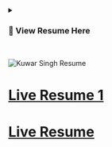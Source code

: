 <details>
<summary><h3>📄 View Resume Here</h3></summary>

  <div align="center">
  <h1><strong>KUWAR SINGH</strong></h1>
</div>

<div align="center">
  <a href="linkedin.com/in/kuwar-singh">LinkedIn</a> | <a href="https://www.npmjs.com/package/kuwar">npx kuwar</a> | <a href="mailto:kuwarx1@gmail.com">kuwarx1@gmail.com</a>
  <br>
  Phone: +91 **********
</div>

---


**SUMMARY**

- Engineering graduate eager to leverage full-stack web and cross platform mobile development skills for entry-level software development. Hands-on engineer with open-source contributions, also building responsive web and mobile applications.

---

**PLANNED CAREER BREAK**  
- Made a calculated decision to invest 2 years ( 2021 - 2023 ) for competitive exams in defense, successfully clearing them, at the
same time, engaged in self-directed learning focused on software development and completed freelance projects.

---

**PROJECTS EXPERIENCE**  

**Easy Booking ®**  <kbd> <br> MERN, TypeScript, Tailwind CSS, Stripe<br> </kbd>   &nbsp;[Repo](https://github.com/Kuwar20/Easy-Booking)
- Launched a secure hotel booking platform with Stripe integration, garnering 10 active users within the first week.  
- Improved user engagement by 20% and satisfaction by 15% through optimization of search, sort, and save features, alongside the addition of contextual help and enhanced accessibility.  
- Enhanced user registration by 20% with streamlined login credentials while reducing unauthorized access attempts by 25% through strategic validation processes.  
- Decreased errors by 50% in end-to-end testing and managed hotel photos on Cloudinary within the 5 MB limit per user, resulting in reduced memory consumption.  

**Recipe By You ®**  <kbd> <br> React Native, React.js, Node.js, Express <br> </kbd>  &nbsp;[Repo](https://github.com/Kuwar20/recipe-by-you-frontend-Web)
- Engineered a cross-platform <a href="https://github.com/Kuwar20/recipe-by-you-Mobile">recipe app with React Native</a>, offering an intuitive interface for recipe exploration leveraging TheMealDB API.
- Achieved a 40% improvement in API call latency and a 15% faster app loading speed through caching, resulting in a 10% increase in app responsiveness.  
- Bridged search and creation by developing a full-stack recipe Web Application, enabling users to create, discover, and save culinary inspiration.  
- Built a scalable backend with Node.js/Express, capable of handling 10x more traffic.  

**Auth App ®**  <kbd> <br> MERN, Redux, Tailwind CSS, Firebase <br> </kbd>  &nbsp;[Repo](https://github.com/Kuwar20/Auth-fullstack-P-2) 
- Doubled login activity by implementing Firebase Auth, thereby enhancing user experience.  
- Increased platform retention by 25% through exclusive private routes, along with a 20% upswing in user adoption for the Profile page.  
- Reduced password-related security incidents by 30% through the implementation of JWT and bcrypt, improving the overall efficiency of the authentication system.  
- Enhanced system efficiency with 20% faster uploads and a 25% reduction in server storage using Firebase Storage with a 2 MB limit, while documenting API endpoints for clarity using Swagger ®.  

---

**EDUCATION**  

**Chandigarh University**  | 2017 - 2021
- Bachelor of Engineering in Electronics and Communication

---

**TECHNICAL SKILLS**  

**Languages:** C++, Java, JavaScript, TypeScript  
**Web Development:** React.js, Node.js, Express.js, Bootstrap 5, HTML, CSS, MongoDB  
**Additional:** Data Structures and Algorithms  
**Tools:** Git, VS Code, MongoDB Compass/Atlas, Visual Studio, Android Studio  
**Coding Platforms:** Hacker Rank - hackerrank.com/profile/kuwarx1, Leetcode - leetcode.com/kuwarx2  

---

**ADDITIONAL**  

**Languages:** English, Hindi  
**Soft Skills:** Debugging, Conflict resolution, Creativity  
**Portfolio:** [https://ksportfolio-kuwars-projects.vercel.app](https://ksportfolio-kuwars-projects.vercel.app) ®
<hr/>
</details>
<br/>

![Kuwar Singh Resume](https://github.com/Kuwar20/kuwar-resume/assets/66473902/3ebc9917-eb06-46ff-a342-9ef2eafd9745)


# [Live Resume 1](https://kuwar20.github.io/kuwar-resume/)
# [Live Resume](https://kuwar-resume.vercel.app/)
